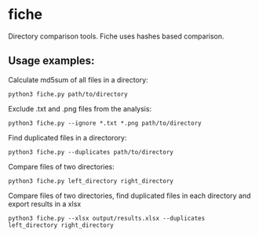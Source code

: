 fiche
=====

Directory comparison tools. Fiche uses hashes based comparison.

Usage examples:
---------------
Calculate md5sum of all files in a directory:

```
python3 fiche.py path/to/directory
```

Exclude .txt and .png files from the analysis:
```
python3 fiche.py --ignore *.txt *.png path/to/directory
```

Find duplicated files in a directorory:

```
python3 fiche.py --duplicates path/to/directory
```

Compare files of two directories:

```
python3 fiche.py left_directory right_directory
```

Compare files of two directories, find duplicated files in each directory and export results in a xlsx

```
python3 fiche.py --xlsx output/results.xlsx --duplicates left_directory right_directory
```
